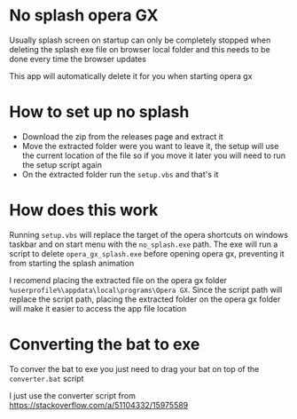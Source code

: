 # No splash opera GX

Usually splash screen on startup can only be completely stopped when deleting the splash exe file on browser local folder and this needs to be done every time the browser updates

This app will automatically delete it for you when starting opera gx

# How to set up no splash

- Download the zip from the releases page and extract it
- Move the extracted folder were you want to leave it, the setup will use the current location of the file so if you move it later you will need to run the setup script again
- On the extracted folder run the `setup.vbs` and that's it

# How does this work

Running `setup.vbs` will replace the target of the opera shortcuts on windows taskbar and on start menu with the `no_splash.exe` path. The exe will run a script to delete `opera_gx_splash.exe` before opening opera gx, preventing it from starting the splash animation

I recomend placing the extracted file on the opera gx folder `%userprofile%\appdata\local\programs\Opera GX`. Since the script path will replace the script path, placing the extracted folder on the opera gx folder will make it easier to access the app file location

# Converting the bat to exe

To conver the bat to exe you just need to drag your bat on top of the `converter.bat` script

I just use the converter script from https://stackoverflow.com/a/51104332/15975589

